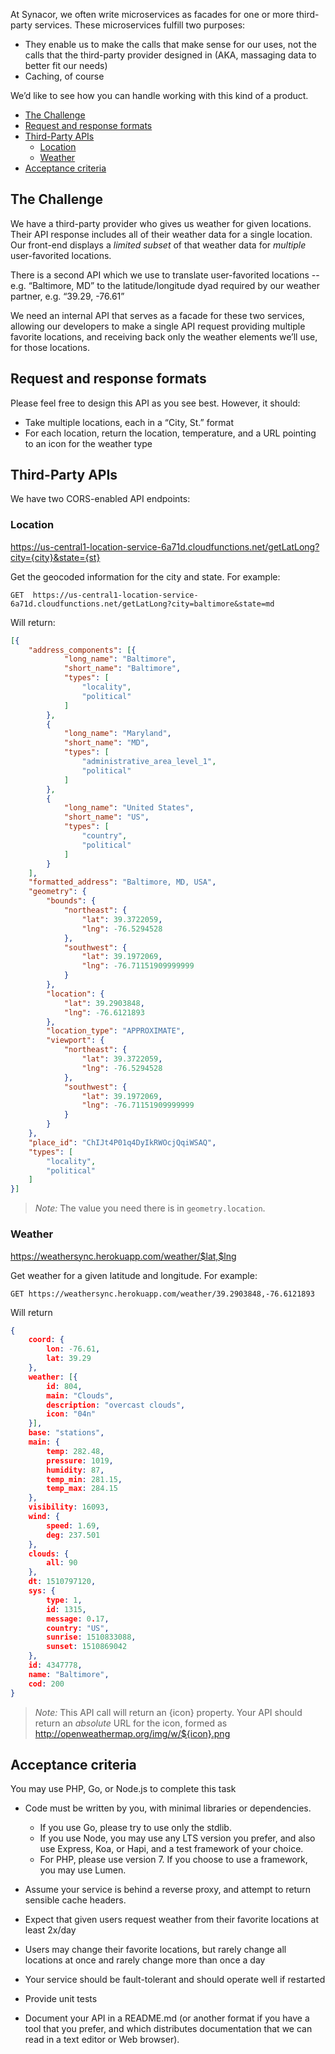 At Synacor, we often write microservices as facades for one or more third-party services. These microservices fulfill two purposes:

* They enable us to make the calls that make sense for our uses, not the calls that the third-party provider designed in (AKA, massaging data to better fit our needs)
* Caching, of course

We’d like to see how you can handle working with this kind of a product.

- [The Challenge](#the-challenge)
- [Request and response formats](#request-and-response-formats)
- [Third-Party APIs](#third-party-apis)
	- [Location](#location)
	- [Weather](#weather)
- [Acceptance criteria](#acceptance-criteria)

## The Challenge

We have a third-party provider who gives us weather for given locations. Their API response includes all of their weather data for a single location. Our front-end displays a _limited subset_ of that weather data for _multiple_ user-favorited locations.

There is a second API which we use to translate user-favorited locations -- e.g. “Baltimore, MD” to the latitude/longitude dyad required by our weather partner, e.g. “39.29, -76.61”

We need an internal API that serves as a facade for these two services, allowing our developers to make a single API request providing multiple favorite locations, and receiving back only the weather elements we’ll use, for those locations.

## Request and response formats

Please feel free to design this API as you see best. However, it should:

* Take multiple locations, each in a “City, St.” format
* For each location, return the location, temperature, and a URL pointing to an icon for the weather type

## Third-Party APIs

We have two CORS-enabled API endpoints:

### Location
https://us-central1-location-service-6a71d.cloudfunctions.net/getLatLong?city={city}&state={st}

Get the geocoded information for the city and state. For example:

```
GET  https://us-central1-location-service-6a71d.cloudfunctions.net/getLatLong?city=baltimore&state=md
```
Will return:
```json
[{
	"address_components": [{
			"long_name": "Baltimore",
			"short_name": "Baltimore",
			"types": [
				"locality",
				"political"
			]
		},
		{
			"long_name": "Maryland",
			"short_name": "MD",
			"types": [
				"administrative_area_level_1",
				"political"
			]
		},
		{
			"long_name": "United States",
			"short_name": "US",
			"types": [
				"country",
				"political"
			]
		}
	],
	"formatted_address": "Baltimore, MD, USA",
	"geometry": {
		"bounds": {
			"northeast": {
				"lat": 39.3722059,
				"lng": -76.5294528
			},
			"southwest": {
				"lat": 39.1972069,
				"lng": -76.71151909999999
			}
		},
		"location": {
			"lat": 39.2903848,
			"lng": -76.6121893
		},
		"location_type": "APPROXIMATE",
		"viewport": {
			"northeast": {
				"lat": 39.3722059,
				"lng": -76.5294528
			},
			"southwest": {
				"lat": 39.1972069,
				"lng": -76.71151909999999
			}
		}
	},
	"place_id": "ChIJt4P01q4DyIkRWOcjQqiWSAQ",
	"types": [
		"locality",
		"political"
	]
}]
```

> _Note:_ The value you need there is in `geometry.location`.

### Weather
https://weathersync.herokuapp.com/weather/$lat,$lng

Get weather for a given latitude and longitude. For example:

```
GET https://weathersync.herokuapp.com/weather/39.2903848,-76.6121893
```

Will return

```json
{
	coord: {
		lon: -76.61,
		lat: 39.29
	},
	weather: [{
		id: 804,
		main: "Clouds",
		description: "overcast clouds",
		icon: "04n"
	}],
	base: "stations",
	main: {
		temp: 282.48,
		pressure: 1019,
		humidity: 87,
		temp_min: 281.15,
		temp_max: 284.15
	},
	visibility: 16093,
	wind: {
		speed: 1.69,
		deg: 237.501
	},
	clouds: {
		all: 90
	},
	dt: 1510797120,
	sys: {
		type: 1,
		id: 1315,
		message: 0.17,
		country: "US",
		sunrise: 1510833088,
		sunset: 1510869042
	},
	id: 4347778,
	name: "Baltimore",
	cod: 200
}
```

>_Note:_ This API call will return an {icon} property. Your API should return an _absolute_ URL for the icon, formed as http://openweathermap.org/img/w/${icon}.png

## Acceptance criteria

You may use PHP, Go, or Node.js to complete this task
* Code must be written by you, with minimal libraries or dependencies.

	* If you use Go, please try to use only the stdlib.
	* If you use Node, you may use any LTS version you prefer, and also use Express, Koa, or Hapi, and a test framework of your choice.
	* For PHP, please use version 7. If you choose to use a framework, you may use Lumen.

* Assume your service is behind a reverse proxy, and attempt to return sensible cache headers.
* Expect that given users request weather from their favorite locations at least 2x/day
* Users may change their favorite locations, but rarely change all locations at once and rarely change more than once a day
* Your service should be fault-tolerant and should operate well if restarted
* Provide unit tests
* Document your API in a README.md (or another format if you have a tool that you prefer, and which distributes documentation that we can read in a text editor or Web browser).
